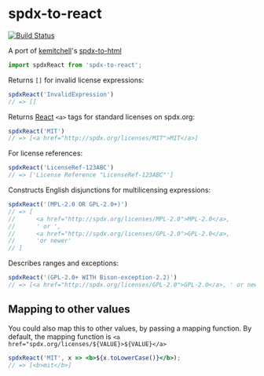 spdx-to-react
==============

[![Build Status](https://travis-ci.org/xswordsx/spdx-to-react.svg?branch=master)](https://travis-ci.org/xswordsx/spdx-to-react)

A port of [kemitchell](https://github.com/kemitchell)'s [spdx-to-html](https://github.com/kemitchell/spdx-to-html.js)

```javascript
import spdxReact from 'spdx-to-react';
```

Returns `[]` for invalid license expressions:

```javascript
spdxReact('InvalidExpression')
// => []
```

Returns [React](https://facebook.github.io/react/) `<a>` tags for standard licenses on spdx.org:

```javascript
spdxReact('MIT')
// => [<a href="http://spdx.org/licenses/MIT">MIT</a>]
```

For license references:

```javascript
spdxReact('LicenseRef-123ABC')
// => ['License Reference "LicenseRef-123ABC"']
```

Constructs English disjunctions for multilicensing expressions:

```javascript
spdxReact('(MPL-2.0 OR GPL-2.0+)')
// => [
//      <a href="http://spdx.org/licenses/MPL-2.0">MPL-2.0</a>,
//      ' or ',
//      <a href="http://spdx.org/licenses/GPL-2.0">GPL-2.0</a>,
//      'or newer'
// ]
```

Describes ranges and exceptions:

```javascript
spdxReact('(GPL-2.0+ WITH Bison-exception-2.2)')
// => [<a href="http://spdx.org/licenses/GPL-2.0">GPL-2.0</a>, ' or newer', ' with Bison-exception-2.2']
```

## Mapping to other values
You could also map this to other values, by passing a mapping function.
By default, the mapping function is `<a href="spdx.org/licenses/${VALUE}>${VALUE}</a>`

```jsx
spdxReact('MIT', x => <b>${x.toLowerCase()}</b>);
// => [<b>mit</b>]
```